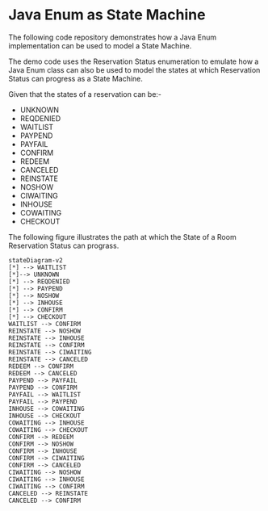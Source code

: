 # Java Enum as State Machine

The following code repository demonstrates how a Java Enum implementation can be used 
to model a State Machine.

The demo code uses the Reservation Status enumeration to emulate how a Java Enum class can also be used to model the states at which Reservation Status can progress as a State Machine.

Given that the states of a reservation can be:-

- UNKNOWN
- REQDENIED
- WAITLIST
- PAYPEND
- PAYFAIL
- CONFIRM
- REDEEM
- CANCELED
- REINSTATE
- NOSHOW
- CIWAITING
- INHOUSE
- COWAITING
- CHECKOUT

The following figure illustrates the path at which the State of a Room Reservation Status can prograss.

```mermaid
stateDiagram-v2
[*] --> WAITLIST 
[*]--> UNKNOWN 
[*] --> REQDENIED 
[*] --> PAYPEND 
[*] --> NOSHOW 
[*] --> INHOUSE 
[*] --> CONFIRM 
[*] --> CHECKOUT 
WAITLIST --> CONFIRM 
REINSTATE --> NOSHOW 
REINSTATE --> INHOUSE 
REINSTATE --> CONFIRM 
REINSTATE --> CIWAITING 
REINSTATE --> CANCELED 
REDEEM --> CONFIRM 
REDEEM --> CANCELED 
PAYPEND --> PAYFAIL 
PAYPEND --> CONFIRM 
PAYFAIL --> WAITLIST 
PAYFAIL --> PAYPEND 
INHOUSE --> COWAITING 
INHOUSE --> CHECKOUT 
COWAITING --> INHOUSE 
COWAITING --> CHECKOUT 
CONFIRM --> REDEEM 
CONFIRM --> NOSHOW 
CONFIRM --> INHOUSE 
CONFIRM --> CIWAITING 
CONFIRM --> CANCELED 
CIWAITING --> NOSHOW 
CIWAITING --> INHOUSE 
CIWAITING --> CONFIRM 
CANCELED --> REINSTATE 
CANCELED --> CONFIRM
```
